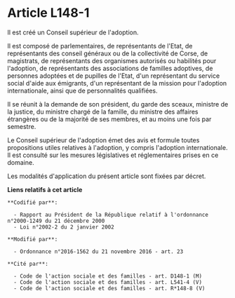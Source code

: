 # Article L148-1

Il est créé un Conseil supérieur de l'adoption.

Il est composé de parlementaires, de représentants de l'Etat, de représentants des conseil généraux ou de la collectivité de
Corse, de magistrats, de représentants des organismes autorisés ou habilités pour l'adoption, de représentants des
associations de familles adoptives, de personnes adoptées et de pupilles de l'Etat, d'un représentant du service social
d'aide aux émigrants, d'un représentant de la mission pour l'adoption internationale, ainsi que de personnalités qualifiées.

Il se réunit à la demande de son président, du garde des sceaux, ministre de la justice, du ministre chargé de la famille, du
ministre des affaires étrangères ou de la majorité de ses membres, et au moins une fois par semestre.

Le Conseil supérieur de l'adoption émet des avis et formule toutes propositions utiles relatives à l'adoption, y compris
l'adoption internationale. Il est consulté sur les mesures législatives et réglementaires prises en ce domaine.

Les modalités d'application du présent article sont fixées par décret.

**Liens relatifs à cet article**

	**Codifié par**:

	  - Rapport au Président de la République relatif à l'ordonnance n°2000-1249 du 21 décembre 2000
	  - Loi n°2002-2 du 2 janvier 2002

	**Modifié par**:

	  - Ordonnance n°2016-1562 du 21 novembre 2016 - art. 23

	**Cité par**:

	  - Code de l'action sociale et des familles - art. D148-1 (M)
	  - Code de l'action sociale et des familles - art. L541-4 (V)
	  - Code de l'action sociale et des familles - art. R*148-8 (V)
